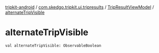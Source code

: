 [tripkit-android](../../index.md) / [com.skedgo.tripkit.ui.tripresults](../index.md) / [TripResultViewModel](index.md) / [alternateTripVisible](./alternate-trip-visible.md)

# alternateTripVisible

`val alternateTripVisible: ObservableBoolean`